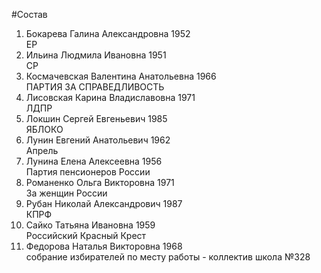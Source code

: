 #Состав
1. Бокарева Галина Александровна 1952   
    ЕР
2. Ильина Людмила Ивановна 1951   
    СР
3. Космачевская Валентина Анатольевна 1966   
    ПАРТИЯ ЗА СПРАВЕДЛИВОСТЬ
4. Лисовская Карина Владиславовна 1971   
    ЛДПР
5. Локшин Сергей Евгеньевич 1985   
    ЯБЛОКО
6. Лунин Евгений Анатольевич 1962   
    Апрель
7. Лунина Елена Алексеевна 1956   
    Партия пенсионеров России
8. Романенко Ольга Викторовна 1971   
    За женщин России
9. Рубан Николай Александрович 1987   
    КПРФ
10. Сайко Татьяна Ивановна 1959   
    Российский Красный Крест
11. Федорова Наталья Викторовна 1968   
    собрание избирателей по месту работы - коллектив школа №328
